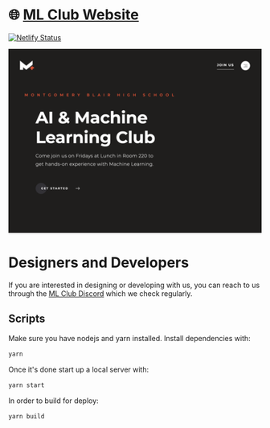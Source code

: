 # 🌐 [ML Club Website](https://mbhsml.vercel.app)

[![Netlify Status](https://api.netlify.com/api/v1/badges/6c70b27d-08a8-4e29-954d-56fe3f7af127/deploy-status)](https://app.netlify.com/sites/mbhsml/deploys)


[![Site preview](/public/social-image.png)](https://mbhsml.netlify.app)

# Designers and Developers

If you  are interested in designing or developing with us, you can reach to us through the [ML Club Discord](https://discord.gg/Usz9UXbQNy) which we check regularly.

## Scripts

Make sure you have nodejs and yarn installed. Install dependencies with:

```bash
yarn
```

Once it's done start up a local server with:

```bash
yarn start
```

In order to build for deploy:
```bash
yarn build
```
